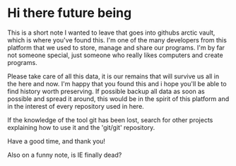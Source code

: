# Hi there future being

This is a short note I wanted to leave that goes into githubs arctic vault, which is where you've found this. I'm one of the many developers from this platform that we used to store, manage and share our programs. I'm by far not someone special, just someone who really likes computers and create programs.

Please take care of all this data, it is our remains that will survive us all in the here and now. I'm happy that you found this and i hope you'll be able to find history worth preserving. If possible backup all data as soon as possible and spread it around, this would be in the spirit of this platform and in the interest of every repository used in here.

If the knowledge of the tool git has been lost, search for other projects explaining how to use it and the 'git/git' repository.

Have a good time, and thank you!

Also on a funny note, is IE finally dead?
